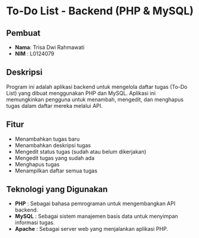 # To-Do List - Backend (PHP & MySQL)

## Pembuat
- **Nama**: Trisa Dwi Rahmawati
- **NIM** : L0124079

## Deskripsi
Program ini adalah aplikasi backend untuk mengelola daftar tugas (To-Do List) yang dibuat menggunakan PHP dan MySQL. Aplikasi ini memungkinkan pengguna untuk menambah, mengedit, dan menghapus tugas dalam daftar mereka melalui API.

## Fitur
- Menambahkan tugas baru
- Menambahkan deskripsi tugas
- Mengedit status tugas (sudah atau belum dikerjakan)
- Mengedit tugas yang sudah ada
- Menghapus tugas
- Menampilkan daftar semua tugas

## Teknologi yang Digunakan
- **PHP**    : Sebagai bahasa pemrograman untuk mengembangkan API backend.
- **MySQL**  : Sebagai sistem manajemen basis data untuk menyimpan informasi tugas.
- **Apache** : Sebagai server web yang menjalankan aplikasi PHP.